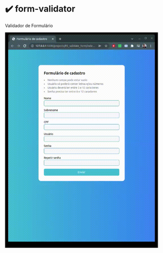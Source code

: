 # :heavy_check_mark: form-validator

Validador de Formulário

![Validador de Formulário](form-validator.gif)
